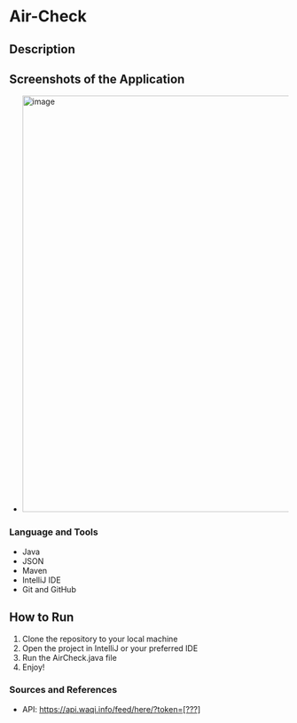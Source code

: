 # Air-Check

## Description 

## Screenshots of the Application 
    
- <img width="750" alt="image" src="">

### Language and Tools 
* Java
* JSON
* Maven
* IntelliJ IDE
* Git and GitHub

## How to Run 
1. Clone the repository to your local machine
2. Open the project in IntelliJ or your preferred IDE
3. Run the AirCheck.java file
4. Enjoy!

### Sources and References 
* API: https://api.waqi.info/feed/here/?token=[???]
